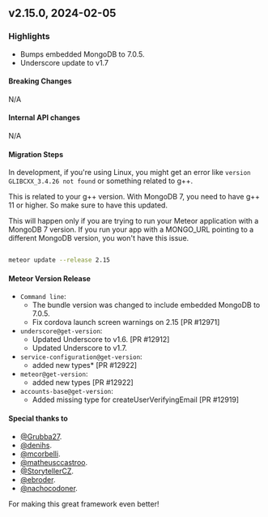 ## v2.15.0, 2024-02-05

### Highlights

* Bumps embedded MongoDB to 7.0.5.
* Underscore update to v1.7

#### Breaking Changes

N/A

####  Internal API changes

N/A

#### Migration Steps

In development, if you're using Linux, you might get an error like `version GLIBCXX_3.4.26 not found` or something related to g++.

This is related to your g++ version. With MongoDB 7, you need to have g++ 11 or higher. So make sure to have this updated.

This will happen only if you are trying to run your Meteor application with a MongoDB 7 version. If you run your app with a MONGO_URL pointing to a different MongoDB version, you won't have this issue. 

```bash

meteor update --release 2.15

```


#### Meteor Version Release


* `Command line`:
  - The bundle version was changed to include embedded MongoDB to 7.0.5.
  - Fix cordova launch screen warnings on 2.15 [PR #12971]
* `underscore@get-version`:
  - Updated Underscore to v1.6. [PR #12912]
  - Updated Underscore to v1.7.
* `service-configuration@get-version`:
  - added new types* [PR #12922]
* `meteor@get-version`:
  - added new types [PR #12922]
* `accounts-base@get-version`:
  - Added missing type for createUserVerifyingEmail [PR #12919]

#### Special thanks to

- [@Grubba27](https://github.com/Grubba27).
- [@denihs](https://github.com/denihs).
- [@mcorbelli](https://github.com/mcorbelli).
- [@matheusccastroo](https://github.com/matheusccastroo).
- [@StorytellerCZ](https://github.com/StorytellerCZ).
- [@ebroder](https://github.com/ebroder).
- [@nachocodoner](https://github.com/nachocodoner).

For making this great framework even better!


